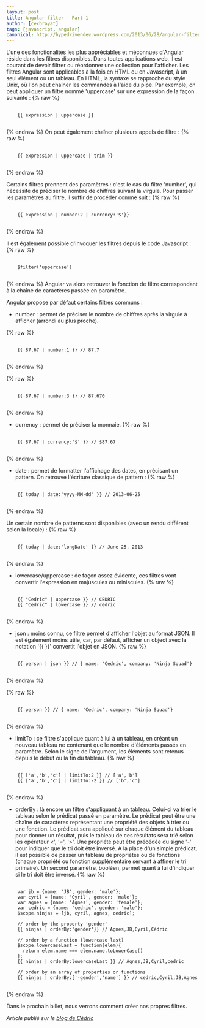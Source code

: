 ```yaml
---
layout: post
title: Angular filter - Part 1
author: [cexbrayat]
tags: [javascript, angular]
canonical: http://hypedrivendev.wordpress.com/2013/06/28/angular-filter-part-1
---
```


L'une des fonctionalités les plus appréciables et méconnues d'Angular réside dans les filtres disponibles. Dans toutes applications web, il est courant de devoir filtrer ou réordonner une collection pour l'afficher. Les filtres Angular sont applicables à la fois en HTML ou en Javascript, à un seul élément ou un tableau. En HTML, la syntaxe se rapproche du style Unix, où l'on peut chaîner les commandes à l'aide du pipe. Par exemple, on peut appliquer un filtre nommé 'uppercase' sur une expression de la façon suivante :
{% raw %}
<pre>
  <code class="javascript">
    {{ expression | uppercase }}
  </code>
</pre>
{% endraw %}
On peut également chaîner plusieurs appels de filtre :
{% raw %}
<pre>
  <code class="javascript">
    {{ expression | uppercase | trim }}
  </code>
</pre>
{% endraw %}

Certains filtres prennent des paramètres : c'est le cas du filtre 'number', qui nécessite de préciser le nombre de chiffres suivant la virgule. Pour passer les paramètres au filtre, il suffir de procéder comme suit :
{% raw %}
<pre>
  <code class="javascript">
    {{ expression | number:2 | currency:'$'}}
  </code>
</pre>
{% endraw %}

Il est également possible d'invoquer les filtres depuis le code Javascript :
{% raw %}
<pre>
  <code class="javascript">
    $filter('uppercase')
  </code>
</pre>
{% endraw %}
Angular va alors retrouver la fonction de filtre correspondant à la chaîne de caractères passée en paramètre.

Angular propose par défaut certains filtres communs :

- number : permet de préciser le nombre de chiffres après la virgule à afficher (arrondi au plus proche).

{% raw %}
<pre>
  <code class="javascript">
    {{ 87.67 | number:1 }} // 87.7 
  </code>
</pre>
{% endraw %}  

{% raw %}
<pre>
  <code class="javascript">
    {{ 87.67 | number:3 }} // 87.670
  </code>
</pre>
{% endraw %} 

- currency : permet de préciser la monnaie.
{% raw %}
<pre>
  <code class="javascript">
    {{ 87.67 | currency:'$' }} // $87.67
  </code>
</pre>
{% endraw %}

- date : permet de formatter l'affichage des dates, en précisant un pattern. On retrouve l'écriture classique de pattern :
{% raw %}
<pre>
  <code class="javascript">
    {{ today | date:'yyyy-MM-dd' }} // 2013-06-25
  </code>
</pre>
{% endraw %}  

Un certain nombre de patterns sont disponibles (avec un rendu différent selon la locale) :
{% raw %}
<pre>
  <code class="javascript">
    {{ today | date:'longDate' }} // June 25, 2013
  </code>
</pre>
{% endraw %}    

- lowercase/uppercase : de façon assez évidente, ces filtres vont convertir l'expression en majuscules ou miniscules.
{% raw %}
<pre>
  <code class="javascript">
    {{ "Cedric" | uppercase }} // CEDRIC   
    {{ "Cedric" | lowercase }} // cedric
  </code>
</pre>
{% endraw %}    

- json : moins connu, ce filtre permet d'afficher l'objet au format JSON. Il est également moins utile, car, par défaut, afficher un object avec la notation '{{ }}' convertit l'objet en JSON.
{% raw %}
<pre>
  <code class="javascript">
    {{ person | json }} // { name: 'Cedric', company: 'Ninja Squad'} 
  </code>
</pre>
{% endraw %}  

{% raw %}
<pre>
  <code class="javascript">
    {{ person }} // { name: 'Cedric', company: 'Ninja Squad'} 
  </code>
</pre>
{% endraw %}    

- limitTo : ce filtre s'applique quant à lui à un tableau, en créant un nouveau tableau ne contenant que le nombre d'éléments passés en paramètre. Selon le signe de l'argument, les éléments sont retenus depuis le début ou la fin du tableau.
{% raw %}
<pre>
  <code class="javascript">
    {{ ['a','b','c'] | limitTo:2 }} // ['a','b'] 
    {{ ['a','b','c'] | limitTo:-2 }} // ['b','c'] 
  </code>
</pre>
{% endraw %}  

- orderBy : là encore un filtre s'appliquant à un tableau. Celui-ci va trier le tableau selon le prédicat passé en paramètre. Le prédicat peut être une chaîne de caractères représentant une propriété des objets à trier ou une fonction. Le prédicat sera appliqué sur chaque élément du tableau pour donner un résultat, puis le tableau de ces résultats sera trié selon les opérateur <', '=', '>'. Une propriété peut être précédée du signe '-' pour indiquer que le tri doit être inversé. A la place d'un simple prédicat, il est possible de passer un tableau de propriétés ou de fonctions (chaque propriété ou fonction supplémentaire servant à affiner le tri primaire). Un second paramètre, booléen, permet quant à lui d'indiquer si le tri doit être inversé.
{% raw %}
<pre>
  <code class="javascript">
    var jb = {name: 'JB', gender: 'male'};    
    var cyril = {name: 'Cyril', gender: 'male'};     
    var agnes = {name: 'Agnes', gender: 'female'};     
    var cedric = {name: 'cedric', gender: 'male'};     
    $scope.ninjas = [jb, cyril, agnes, cedric];  
    
    // order by the property 'gender' 
    {{ ninjas | orderBy:'gender'}} // Agnes,JB,Cyril,Cédric 

    // order by a function (lowercase last) 
    $scope.lowercaseLast = function(elem){ 
      return elem.name === elem.name.toLowerCase() 
    }; 
    {{ ninjas | orderBy:lowercaseLast }} // Agnes,JB,Cyril,cedric 

    // order by an array of properties or functions 
    {{ ninjas | orderBy:['-gender','name'] }} // cedric,Cyril,JB,Agnes 
  </code>
</pre>
{% endraw %}

Dans le prochain billet, nous verrons comment créer nos propres filtres.

_Article publié sur le [blog de Cédric](http://hypedrivendev.wordpress.com/2013/06/28/angular-filter-part-1 "Article original sur le blog de Cédric Exbrayat")_
